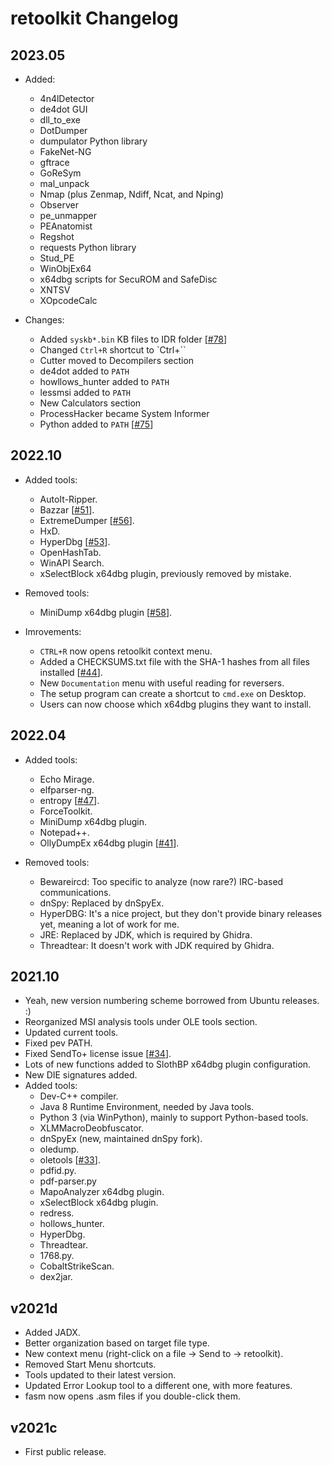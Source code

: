 # retoolkit Changelog

## 2023.05

* Added:
    * 4n4lDetector
    * de4dot GUI
    * dll_to_exe
    * DotDumper
    * dumpulator Python library
    * FakeNet-NG
    * gftrace
    * GoReSym
    * mal_unpack
    * Nmap (plus Zenmap, Ndiff, Ncat, and Nping)
    * Observer
    * pe_unmapper
    * PEAnatomist
    * Regshot
    * requests Python library
    * Stud_PE
    * WinObjEx64
    * x64dbg scripts for SecuROM and SafeDisc
    * XNTSV
    * XOpcodeCalc

* Changes:
    * Added `syskb*.bin` KB files to IDR folder \[[#78](https://github.com/mentebinaria/retoolkit/issues/78)\]
    * Changed `Ctrl+R` shortcut to `Ctrl+``
    * Cutter moved to Decompilers section
    * de4dot added to `PATH`
    * howllows_hunter added to `PATH`
    * lessmsi added to `PATH`
    * New Calculators section
    * ProcessHacker became System Informer
    * Python added to `PATH` \[[#75](https://github.com/mentebinaria/retoolkit/issues/75)\]

## 2022.10

* Added tools:
    * AutoIt-Ripper.
    * Bazzar \[[#51](https://github.com/mentebinaria/retoolkit/issues/51)\].
    * ExtremeDumper \[[#56](https://github.com/mentebinaria/retoolkit/issues/56)\].
    * HxD.
    * HyperDbg \[[#53](https://github.com/mentebinaria/retoolkit/issues/53)\].
    * OpenHashTab.
    * WinAPI Search.
    * xSelectBlock x64dbg plugin, previously removed by mistake.

* Removed tools:
    * MiniDump x64dbg plugin \[[#58](https://github.com/mentebinaria/retoolkit/issues/58)\].

* Imrovements:
    * `CTRL+R` now opens retoolkit context menu.
    * Added a CHECKSUMS.txt file with the SHA-1 hashes from all files installed \[[#44](https://github.com/mentebinaria/retoolkit/issues/44)\].
    * New `Documentation` menu with useful reading for reversers.
    * The setup program can create a shortcut to `cmd.exe` on Desktop.
    * Users can now choose which x64dbg plugins they want to install.

## 2022.04

* Added tools:
    * Echo Mirage.
    * elfparser-ng.
    * entropy \[[#47](https://github.com/mentebinaria/retoolkit/issues/47)\].
    * ForceToolkit.
    * MiniDump x64dbg plugin.
    * Notepad++.
    * OllyDumpEx x64dbg plugin \[[#41](https://github.com/mentebinaria/retoolkit/issues/41)\].

* Removed tools:
    * Bewareircd: Too specific to analyze (now rare?) IRC-based communications.
    * dnSpy: Replaced by dnSpyEx.
    * HyperDBG: It's a nice project, but they don't provide binary releases yet, meaning a lot of work for me.
    * JRE: Replaced by JDK, which is required by Ghidra.
    * Threadtear: It doesn't work with JDK required by Ghidra.

## 2021.10

* Yeah, new version numbering scheme borrowed from Ubuntu releases. :)
* Reorganized MSI analysis tools under OLE tools section.
* Updated current tools.
* Fixed pev PATH.
* Fixed SendTo+ license issue \[[#34](https://github.com/mentebinaria/retoolkit/issues/34)\].
* Lots of new functions added to SlothBP x64dbg plugin configuration.
* New DIE signatures added.
* Added tools:
    * Dev-C++ compiler.
    * Java 8 Runtime Environment, needed by Java tools.
    * Python 3 (via WinPython), mainly to support Python-based tools.
    * XLMMacroDeobfuscator.
    * dnSpyEx (new, maintained dnSpy fork).  
    * oledump.
    * oletools \[[#33](https://github.com/mentebinaria/retoolkit/issues/33)\].
    * pdfid.py.
    * pdf-parser.py
    * MapoAnalyzer x64dbg plugin.
    * xSelectBlock x64dbg plugin.
    * redress.
    * hollows_hunter.
    * HyperDbg.
    * Threadtear.
    * 1768.py.
    * CobaltStrikeScan.
    * dex2jar.

## v2021d

* Added JADX.
* Better organization based on target file type.
* New context menu (right-click on a file -> Send to -> retoolkit).
* Removed Start Menu shortcuts.
* Tools updated to their latest version.
* Updated Error Lookup tool to a different one, with more features.
* fasm now opens .asm files if you double-click them.

## v2021c

* First public release.
